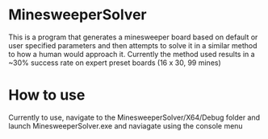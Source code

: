 # MinesweeperSolver
This is a program that generates a minesweeper board based on default or user specified parameters and then attempts to solve it in a similar method to how a human would approach it. Currently the method used results in a ~30% success rate on expert preset boards (16 x 30, 99 mines)


# How to use
Currently to use, navigate to the MinesweeperSolver/X64/Debug folder and launch MinesweeperSolver.exe and naviagate using the console menu
